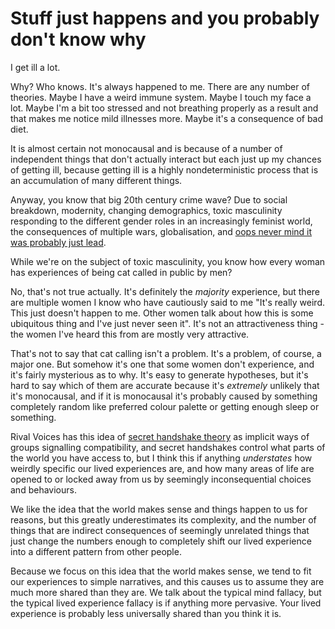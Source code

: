 # Stuff just happens and you probably don't know why

I get ill a lot.

Why? Who knows. It's always happened to me. There are any number of theories. Maybe I have a weird immune system. Maybe I touch my face a lot. Maybe I'm a bit too stressed and not breathing properly as a result and that makes me notice mild illnesses more. Maybe it's a consequence of bad diet.

It is almost certain not monocausal and is because of a number of independent things that don't actually interact but each just up my chances of getting ill, because getting ill is a highly nondeterministic process that is an accumulation of many different things.

Anyway, you know that big 20th century crime wave? Due to social breakdown, modernity, changing demographics, toxic masculinity responding to the different gender roles in an increasingly feminist world, the consequences of multiple wars, globalisation, and [oops never mind it was probably just lead](https://en.wikipedia.org/wiki/Lead%E2%80%93crime_hypothesis).

While we're on the subject of toxic masculinity, you know how every woman has experiences of being cat called in public by men?

No, that's not true actually. It's definitely the *majority* experience, but there are multiple women I know who have cautiously said to me "It's really weird. This just doesn't happen to me. Other women talk about how this is some ubiquitous thing and I've just never seen it". It's not an attractiveness thing - the women I've heard this from are mostly very attractive.

That's not to say that cat calling isn't a problem. It's a problem, of course, a major one. But somehow it's one that some women don't experience, and it's fairly mysterious as to why. It's easy to generate hypotheses, but it's hard to say which of them are accurate because it's *extremely* unlikely that it's monocausal, and if it is monocausal it's probably caused by something completely random like preferred colour palette or getting enough sleep or something.

Rival Voices has this idea of [secret handshake theory](https://twitter.com/nosilverv/status/1205082282979184640) as implicit ways of groups signalling compatibility, and secret handshakes control what parts of the world you have access to, but I think this if anything *understates* how weirdly specific our lived experiences are, and how many areas of life are opened to or locked away from us by seemingly inconsequential choices and behaviours.

We like the idea that the world makes sense and things happen to us for reasons, but this greatly underestimates its complexity, and the number of things that are indirect consequences of seemingly unrelated things that just change the numbers enough to completely shift our lived experience into a different pattern from other people.

Because we focus on this idea that the world makes sense, we tend to fit our experiences to simple narratives, and this causes us to assume they are much more shared than they are. We talk about the typical mind fallacy, but the typical lived experience fallacy is if anything more pervasive. Your lived experience is probably less universally shared than you think it is.
